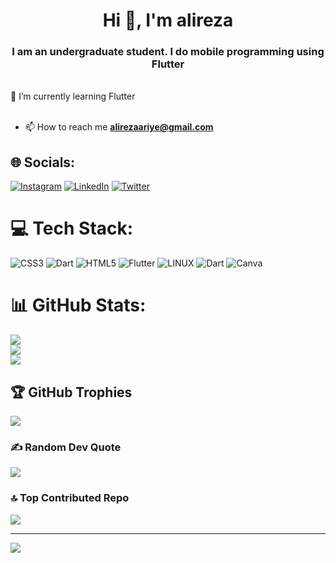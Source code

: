 <h1 align="center">Hi 👋, I'm alireza</h1>
<h3 align="center">I am an undergraduate student. I do mobile programming using Flutter</h3>

<br>🌱 I’m currently learning Flutter<br><br>
- 📫 How to reach me **alirezaariye@gmail.com**


## 🌐 Socials:
[![Instagram](https://img.shields.io/badge/Instagram-%23E4405F.svg?logo=Instagram&logoColor=white)](https://instagram.com/alireza_.seif) [![LinkedIn](https://img.shields.io/badge/LinkedIn-%230077B5.svg?logo=linkedin&logoColor=white)](https://linkedin.com/in/alireza-seif) [![Twitter](https://img.shields.io/badge/Twitter-%231DA1F2.svg?logo=Twitter&logoColor=white)](https://twitter.com/@alirezaariye) 

# 💻 Tech Stack:
![CSS3](https://img.shields.io/badge/css3-%231572B6.svg?style=for-the-badge&logo=css3&logoColor=white) ![Dart](https://img.shields.io/badge/dart-%230175C2.svg?style=for-the-badge&logo=dart&logoColor=white) ![HTML5](https://img.shields.io/badge/html5-%23E34F26.svg?style=for-the-badge&logo=html5&logoColor=white) ![Flutter](https://img.shields.io/badge/Flutter-%2302569B.svg?style=for-the-badge&logo=Flutter&logoColor=white) ![LINUX](https://img.shields.io/badge/Linux-FCC624?style=for-the-badge&logo=linux&logoColor=black) ![Dart](https://img.shields.io/badge/dart-%230175C2.svg?style=for-the-badge&logo=dart&logoColor=white) ![Canva](https://img.shields.io/badge/Canva-%2300C4CC.svg?style=for-the-badge&logo=Canva&logoColor=white)
# 📊 GitHub Stats:
![](https://github-readme-stats.vercel.app/api?username=alirezaseif20&theme=tokyonight&hide_border=true&include_all_commits=false&count_private=false)<br/>
![](https://github-readme-streak-stats.herokuapp.com/?user=alirezaseif20&theme=tokyonight&hide_border=true)<br/>
![](https://github-readme-stats.vercel.app/api/top-langs/?username=alirezaseif20&theme=tokyonight&hide_border=true&include_all_commits=false&count_private=false&layout=compact)

## 🏆 GitHub Trophies
![](https://github-profile-trophy.vercel.app/?username=alirezaseif20&theme=tokyonight&no-frame=true&no-bg=true&margin-w=4)

### ✍️ Random Dev Quote
![](https://quotes-github-readme.vercel.app/api?type=horizontal&theme=tokyonight)

### 🔝 Top Contributed Repo
![](https://github-contributor-stats.vercel.app/api?username=alirezaseif20&limit=5&theme=tokyonight&combine_all_yearly_contributions=true)

---
[![](https://visitcount.itsvg.in/api?id=alirezaseif20&icon=8&color=1)](https://visitcount.itsvg.in)

<!-- Proudly created with GPRM ( https://gprm.itsvg.in ) -->
